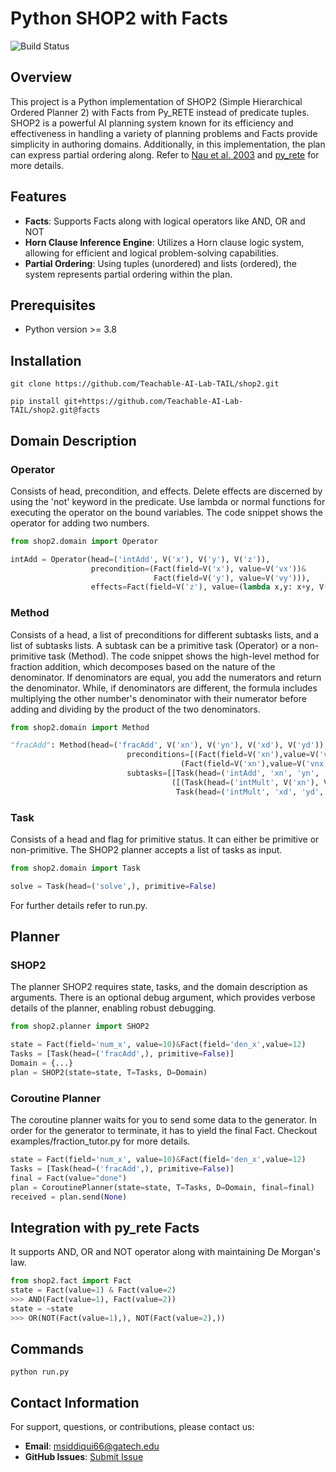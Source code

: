 # Python SHOP2 with Facts

![Build Status](https://github.com/Teachable-AI-Lab-TAIL/shop2/workflows/Build/badge.svg)

## Overview

This project is a Python implementation of SHOP2 (Simple Hierarchical Ordered Planner 2) with Facts from Py_RETE instead of predicate tuples.
SHOP2 is a powerful AI planning system known for its efficiency and effectiveness in handling a variety of planning problems and Facts provide simplicity in authoring domains. Additionally, in this implementation, the plan can express partial ordering along. Refer to [Nau et al. 2003](https://www.cs.umd.edu/~nau/papers/nau2003shop2.pdf) and [py_rete](https://github.com/cmaclell/py_rete/tree/master)
for more details.

## Features
- **Facts**: Supports Facts along with logical operators like AND, OR and NOT
- **Horn Clause Inference Engine**: Utilizes a Horn clause logic system, allowing for efficient and logical problem-solving capabilities.
- **Partial Ordering**: Using tuples (unordered) and lists (ordered), the system represents partial ordering within the plan.

## Prerequisites

- Python version >= 3.8

## Installation 
```
git clone https://github.com/Teachable-AI-Lab-TAIL/shop2.git

pip install git+https://github.com/Teachable-AI-Lab-TAIL/shop2.git@facts
```

## Domain Description
### Operator
Consists of head, precondition, and effects. Delete effects are discerned by using the 'not' keyword in the predicate. Use lambda or normal functions for executing the operator on the bound variables. The code snippet shows the operator for adding two numbers.
```python
from shop2.domain import Operator

intAdd = Operator(head=('intAdd', V('x'), V('y'), V('z')),
                  precondition=(Fact(field=V('x'), value=V('vx'))&
                                Fact(field=V('y'), value=V('vy'))),
                  effects=Fact(field=V('z'), value=(lambda x,y: x+y, V('vx'), V('vy')))),
```

### Method
Consists of a head, a list of preconditions for different subtasks lists, and a list of subtasks lists. A subtask can be a primitive task (Operator) or a non-primitive task (Method). The code snippet shows the high-level method for fraction addition, which decomposes based on the nature of the denominator. If denominators are equal, you add the numerators and return the denominator. While, if denominators are different, the formula includes multiplying the other number's denominator with their numerator before adding and dividing by the product of the two denominators.

```python
from shop2.domain import Method

"fracAdd": Method(head=('fracAdd', V('xn'), V('yn'), V('xd'), V('yd')),
                          preconditions=[(Fact(field=V('xn'),value=V('vnx'))&Fact(field=V('yn'),value=V('vny'))&Fact(field=V('xd'),value=V('vd'))&Fact(field=V('yd',value=V('vd'))),
                                      (Fact(field=V('xn'),value=V('vnx'))&Fact(field=V('yn'),value=V('vny'))&Fact(field=V('xd'),value=V('vxd'))&Fact(field=V('yd',value=V('vyd')))],
                          subtasks=[[Task(head=('intAdd', 'xn', 'yn', 'nom'), primitive=True), Task(head=('assign', 'xd', 'denom'), primitive=True)],
                                    ([(Task(head=('intMult', V('xn'), V('yd'), 'nom1'), primitive=True), Task(head=('intMult', V('yn'), V('xd'), 'nom2'), primitive=True)), Task(head=('intAdd', 'nom1', 'nom2', 'nom'), primitive=True)],
                                     Task(head=('intMult', 'xd', 'yd', 'denom'), primitive=True))]),
```

### Task
Consists of a head and flag for primitive status. It can either be primitive or non-primitive. The SHOP2 planner accepts a list of tasks as input.
```python
from shop2.domain import Task

solve = Task(head=('solve',), primitive=False)
```

For further details refer to run.py.

## Planner

### SHOP2
The planner SHOP2 requires state, tasks, and the domain description as arguments. There is an optional debug argument, which provides verbose details of the planner, enabling robust debugging.

```python
from shop2.planner import SHOP2

state = Fact(field='num_x', value=10)&Fact(field='den_x',value=12)
Tasks = [Task(head=('fracAdd',), primitive=False)]
Domain = {...}
plan = SHOP2(state=state, T=Tasks, D=Domain)
```
### Coroutine Planner
The coroutine planner waits for you to send some data to the generator. In order for the generator to terminate, it has to yield the final Fact. Checkout examples/fraction_tutor.py for more details.
```python
state = Fact(field='num_x', value=10)&Fact(field='den_x',value=12)
Tasks = [Task(head=('fracAdd',), primitive=False)]
final = Fact(value="done")
plan = CoroutinePlanner(state=state, T=Tasks, D=Domain, final=final)
received = plan.send(None)
```
## Integration with py_rete Facts
It supports AND, OR and NOT operator along with maintaining De Morgan's law.


```python
from shop2.fact import Fact
state = Fact(value=1) & Fact(value=2)
>>> AND(Fact(value=1), Fact(value=2))
state = ~state
>>> OR(NOT(Fact(value=1),), NOT(Fact(value=2),))
```
## Commands
```
python run.py
```

## Contact Information

For support, questions, or contributions, please contact us:

- **Email**: [msiddiqui66@gatech.edu](mailto:msiddiqui66@gatech.edu)
- **GitHub Issues**: [Submit Issue](https://github.com/Teachable-AI-Lab-TAIL/shop2/issues)
